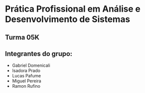 # Prática Profissional em Análise e Desenvolvimento de Sistemas

## Turma 05K

## Integrantes do grupo:

* Gabriel Domenicali
* Isadora Prado
* Lucas Pafume
* Miguel Pereira
* Ramon Rufino
